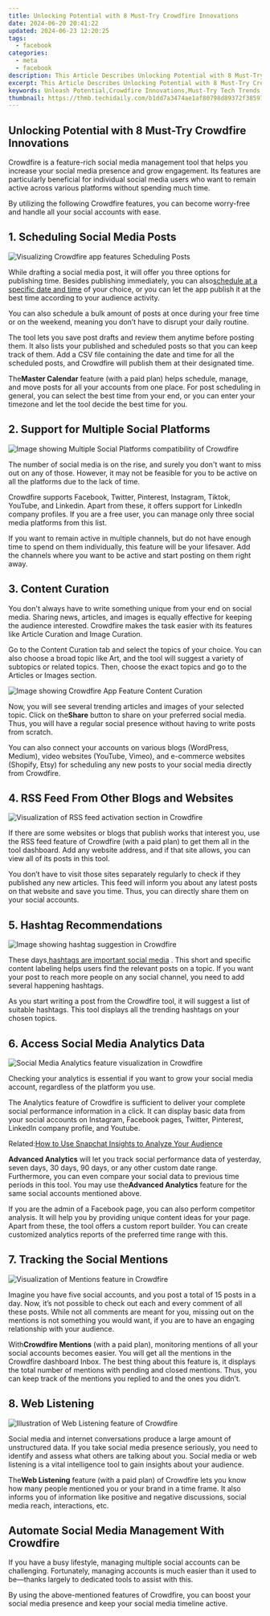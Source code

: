 ```yaml
---
title: Unlocking Potential with 8 Must-Try Crowdfire Innovations
date: 2024-06-20 20:41:22
updated: 2024-06-23 12:20:25
tags:
  - facebook
categories:
  - meta
  - facebook
description: This Article Describes Unlocking Potential with 8 Must-Try Crowdfire Innovations
excerpt: This Article Describes Unlocking Potential with 8 Must-Try Crowdfire Innovations
keywords: Unleash Potential,Crowdfire Innovations,Must-Try Tech Trends,Enhancing Creativity,Breakthrough Tools,Innovation Strategies,Crowd-Sourced Solutions
thumbnail: https://thmb.techidaily.com/b1dd7a3474ae1af80798d89372f38597e9f807738381ce0d93994778a56e7ead.jpg
---
```


## Unlocking Potential with 8 Must-Try Crowdfire Innovations

 Crowdfire is a feature-rich social media management tool that helps you increase your social media presence and grow engagement. Its features are particularly beneficial for individual social media users who want to remain active across various platforms without spending much time.

 By utilizing the following Crowdfire features, you can become worry-free and handle all your social accounts with ease.

## 1\. Scheduling Social Media Posts

![Visualizing Crowdfire app features Scheduling Posts](https://static1.makeuseofimages.com/wordpress/wp-content/uploads/2021/08/Crowdfire-App-Features-Scheduling-Posts.jpg)

 While drafting a social media post, it will offer you three options for publishing time. Besides publishing immediately, you can also[schedule at a specific date and time](https://www.makeuseof.com/ways-to-schedule-posts-to-multiple-social-media-platforms/) of your choice, or you can let the app publish it at the best time according to your audience activity.

 You can also schedule a bulk amount of posts at once during your free time or on the weekend, meaning you don’t have to disrupt your daily routine.

 The tool lets you save post drafts and review them anytime before posting them. It also lists your published and scheduled posts so that you can keep track of them. Add a CSV file containing the date and time for all the scheduled posts, and Crowdfire will publish them at their designated time.

 The**Master Calendar** feature (with a paid plan) helps schedule, manage, and move posts for all your accounts from one place. For post scheduling in general, you can select the best time from your end, or you can enter your timezone and let the tool decide the best time for you.

## 2\. Support for Multiple Social Platforms

![Image showing Multiple Social Platforms compatibility of Crowdfire](https://static1.makeuseofimages.com/wordpress/wp-content/uploads/2021/08/Crowdfire-App-Features-Support-for-Multiple-Social-Platforms .jpg)

 The number of social media is on the rise, and surely you don't want to miss out on any of those. However, it may not be feasible for you to be active on all the platforms due to the lack of time.

 Crowdfire supports Facebook, Twitter, Pinterest, Instagram, Tiktok, YouTube, and Linkedin. Apart from these, it offers support for LinkedIn company profiles. If you are a free user, you can manage only three social media platforms from this list.

 If you want to remain active in multiple channels, but do not have enough time to spend on them individually, this feature will be your lifesaver. Add the channels where you want to be active and start posting on them right away.

## 3\. Content Curation

 You don't always have to write something unique from your end on social media. Sharing news, articles, and images is equally effective for keeping the audience interested. Crowdfire makes the task easier with its features like Article Curation and Image Curation.

 Go to the Content Curation tab and select the topics of your choice. You can also choose a broad topic like Art, and the tool will suggest a variety of subtopics or related topics. Then, choose the exact topics and go to the Articles or Images section.

![Image showing Crowdfire App Feature Content Curation](https://static1.makeuseofimages.com/wordpress/wp-content/uploads/2021/08/Crowdfire-App-Features-Content-Curation.jpg)

 Now, you will see several trending articles and images of your selected topic. Click on the**Share** button to share on your preferred social media. Thus, you will have a regular social presence without having to write posts from scratch.

 You can also connect your accounts on various blogs (WordPress, Medium), video websites (YouTube, Vimeo), and e-commerce websites (Shopify, Etsy) for scheduling any new posts to your social media directly from Crowdfire.

## 4\. RSS Feed From Other Blogs and Websites

![Visualization of RSS feed activation section in Crowdfire](https://static1.makeuseofimages.com/wordpress/wp-content/uploads/2021/08/Crowdfire-App-Features-RSS-Feed.jpg)

 If there are some websites or blogs that publish works that interest you, use the RSS feed feature of Crowdfire (with a paid plan) to get them all in the tool dashboard. Add any website address, and if that site allows, you can view all of its posts in this tool.

 You don’t have to visit those sites separately regularly to check if they published any new articles. This feed will inform you about any latest posts on that website and save you time. Thus, you can directly share them on your social accounts.

## 5\. Hashtag Recommendations

![Image showing hashtag suggestion in Crowdfire](https://static1.makeuseofimages.com/wordpress/wp-content/uploads/2021/08/Crowdfire-App-Features-Hash-Tags-Suggestions.jpg)

 These days,[hashtags are important social media](http://www.makeuseof.com/tag/what-is-a-hashtag/) . This short and specific content labeling helps users find the relevant posts on a topic. If you want your post to reach more people on any social channel, you need to add several happening hashtags.

 As you start writing a post from the Crowdfire tool, it will suggest a list of suitable hashtags. This tool displays all the trending hashtags on your chosen topics.

## 6\. Access Social Media Analytics Data

![Social Media Analytics feature visualization in Crowdfire](https://static1.makeuseofimages.com/wordpress/wp-content/uploads/2021/08/Crowdfire-App-Features-Social-Media-Analytics.jpg)

 Checking your analytics is essential if you want to grow your social media account, regardless of the platform you use.

 The Analytics feature of Crowdfire is sufficient to deliver your complete social performance information in a click. It can display basic data from your social accounts on Instagram, Facebook pages, Twitter, Pinterest, LinkedIn company profile, and Youtube.

 Related:[How to Use Snapchat Insights to Analyze Your Audience](https://www.makeuseof.com/tag/how-to-use-snapchat-insights/)

**Advanced Analytics** will let you track social performance data of yesterday, seven days, 30 days, 90 days, or any other custom date range. Furthermore, you can even compare your social data to previous time periods in this tool. You may use the**Advanced Analytics** feature for the same social accounts mentioned above.

 If you are the admin of a Facebook page, you can also perform competitor analysis. It will help you by providing unique content ideas for your page. Apart from these, the tool offers a custom report builder. You can create customized analytics reports of the preferred time range with this.

## 7\. Tracking the Social Mentions

![Visualization of Mentions feature in Crowdfire](https://static1.makeuseofimages.com/wordpress/wp-content/uploads/2021/08/Crowdfire-App-Features-Mentions.jpg)

 Imagine you have five social accounts, and you post a total of 15 posts in a day. Now, it’s not possible to check out each and every comment of all these posts. While not all comments are meant for you, missing out on the mentions is not something you would want, if you are to have an engaging relationship with your audience.

 With**Crowdfire Mentions** (with a paid plan), monitoring mentions of all your social accounts becomes easier. You will get all the mentions in the Crowdfire dashboard Inbox. The best thing about this feature is, it displays the total number of mentions with pending and closed mentions. Thus, you can keep track of the mentions you replied to and the ones you didn’t.

## 8\. Web Listening

![Illustration of Web Listening feature of Crowdfire](https://static1.makeuseofimages.com/wordpress/wp-content/uploads/2021/08/Crowdfire-App-Features-Web-Listening.jpeg)

 Social media and internet conversations produce a large amount of unstructured data. If you take social media presence seriously, you need to identify and assess what others are talking about you. Social media or web listening is a vital intelligence tool to gain insights about your audience.

 The**Web Listening** feature (with a paid plan) of Crowdfire lets you know how many people mentioned you or your brand in a time frame. It also informs you of information like positive and negative discussions, social media reach, interactions, etc.

## Automate Social Media Management With Crowdfire

 If you have a busy lifestyle, managing multiple social accounts can be challenging. Fortunately, managing accounts is much easier than it used to be—thanks largely to dedicated tools to assist with this.

 By using the above-mentioned features of Crowdfire, you can boost your social media presence and keep your social media timeline active.


<ins class="adsbygoogle"
     style="display:block"
     data-ad-format="autorelaxed"
     data-ad-client="ca-pub-7571918770474297"
     data-ad-slot="1223367746"></ins>



<ins class="adsbygoogle"
     style="display:block"
     data-ad-client="ca-pub-7571918770474297"
     data-ad-slot="8358498916"
     data-ad-format="auto"
     data-full-width-responsive="true"></ins>
